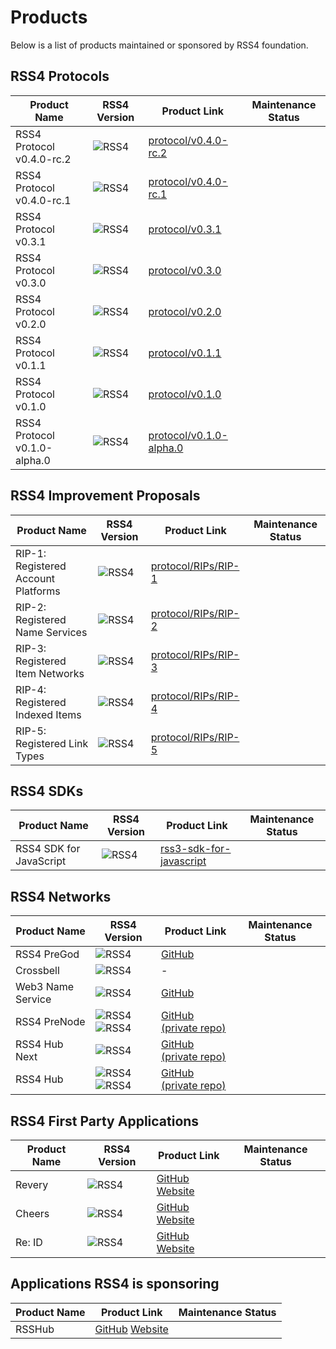# Products

Below is a list of products maintained or sponsored by RSS4 foundation.

<Badge type="warning" text="Experimental: 8" vertical="middle" /> <Badge type="tip" text="Stable: 7" vertical="middle" /> <Badge type="danger" text="Deprecated: 9" vertical="middle" />

## RSS4 Protocols

| Product Name | RSS4 Version | Product Link | Maintenance Status |
| -- | -- | -- | -- |
| RSS4 Protocol v0.4.0-rc.2 | ![RSS4](https://badge.rss3.workers.dev/?version=v0.4.0--rc.2) | [protocol/v0.4.0-rc.2](/protocol/v0.4.0-rc.2.md) | <Badge type="warning" text="Experimental" vertical="middle" /> |
| RSS4 Protocol v0.4.0-rc.1 | ![RSS4](https://badge.rss3.workers.dev/?version=v0.4.0--rc.1) | [protocol/v0.4.0-rc.1](/protocol/v0.4.0-rc.1.md) | <Badge type="danger" text="Deprecated" vertical="middle" /> |
| RSS4 Protocol v0.3.1 | ![RSS4](https://badge.rss3.workers.dev/?version=v0.3.1) |  [protocol/v0.3.1](/protocol/v0.3.1.md) | <Badge type="tip" text="Stable" vertical="middle" /> |
| RSS4 Protocol v0.3.0 | ![RSS4](https://badge.rss3.workers.dev/?version=v0.3.0) |  [protocol/v0.3.0](/protocol/v0.3.0.md) | <Badge type="danger" text="Deprecated" vertical="middle" /> |
| RSS4 Protocol v0.2.0 | ![RSS4](https://badge.rss3.workers.dev/?version=v0.2.0) |  [protocol/v0.2.0](/protocol/v0.2.0.md) | <Badge type="danger" text="Deprecated" vertical="middle" /> |
| RSS4 Protocol v0.1.1 | ![RSS4](https://badge.rss3.workers.dev/?version=v0.1.1) |  [protocol/v0.1.1](/protocol/v0.1.1.md) | <Badge type="danger" text="Deprecated" vertical="middle" /> |
| RSS4 Protocol v0.1.0 | ![RSS4](https://badge.rss3.workers.dev/?version=v0.1.0) |  [protocol/v0.1.0](/protocol/v0.1.0.md) | <Badge type="danger" text="Deprecated" vertical="middle" /> |
| RSS4 Protocol v0.1.0-alpha.0 | ![RSS4](https://badge.rss3.workers.dev/?version=v0.1.0--alpha.0) |  [protocol/v0.1.0-alpha.0](/protocol/v0.1.0-alpha.0.md) | <Badge type="danger" text="Deprecated" vertical="middle" /> |

## RSS4 Improvement Proposals

| Product Name | RSS4 Version | Product Link | Maintenance Status |
| -- | -- | -- | -- |
| RIP-1: Registered Account Platforms | ![RSS4](https://badge.rss3.workers.dev/?version=RIP--1) | [protocol/RIPs/RIP-1](/protocol/RIPs/RIP-1.md) | <Badge type="warning" text="Experimental" vertical="middle" /> |
| RIP-2: Registered Name Services | ![RSS4](https://badge.rss3.workers.dev/?version=RIP--2) | [protocol/RIPs/RIP-2](/protocol/RIPs/RIP-2.md) | <Badge type="warning" text="Experimental" vertical="middle" /> |
| RIP-3: Registered Item Networks | ![RSS4](https://badge.rss3.workers.dev/?version=RIP--3) | [protocol/RIPs/RIP-3](/protocol/RIPs/RIP-3.md) | <Badge type="warning" text="Experimental" vertical="middle" /> |
| RIP-4: Registered Indexed Items | ![RSS4](https://badge.rss3.workers.dev/?version=RIP--4) | [protocol/RIPs/RIP-4](/protocol/RIPs/RIP-4.md) | <Badge type="warning" text="Experimental" vertical="middle" /> |
| RIP-5: Registered Link Types | ![RSS4](https://badge.rss3.workers.dev/?version=RIP--5) | [protocol/RIPs/RIP-5](/protocol/RIPs/RIP-5.md) | <Badge type="warning" text="Experimental" vertical="middle" /> |

## RSS4 SDKs

| Product Name | RSS4 Version | Product Link | Maintenance Status |
| -- | -- | -- | -- |
| RSS4 SDK for JavaScript | ![RSS4](https://badge.rss3.workers.dev/?version=v0.3.1) | [rss3-sdk-for-javascript](/rss3-sdk-for-javascript.md) | <Badge type="tip" text="Stable" vertical="middle" /> |

## RSS4 Networks

| Product Name | RSS4 Version | Product Link | Maintenance Status |
| -- | -- | -- | -- |
| RSS4 PreGod | ![RSS4](https://badge.rss3.workers.dev/?version=v0.4.0) | [GitHub](https://github.com/NaturalSelectionLabs/RSS4-PreGod) | <Badge type="warning" text="Experimental" vertical="middle" /> |
| Crossbell | ![RSS4](https://badge.rss3.workers.dev/?version=v0.4.0) | - | <Badge type="warning" text="Experimental" vertical="middle" /> |
| Web3 Name Service | ![RSS4](https://badge.rss3.workers.dev/?version=RIP--2) | [GitHub](https://github.com/NaturalSelectionLabs/Web3-Name-Service) | <Badge type="tip" text="Stable" vertical="middle" /> |
| RSS4 PreNode | ![RSS4](https://badge.rss3.workers.dev/?version=v0.3.1) ![RSS4](https://badge.rss3.workers.dev/?version=v0.3.0) | [GitHub (private repo)](https://github.com/NaturalSelectionLabs/RSS4-Pre-Node) | <Badge type="tip" text="Stable" vertical="middle" /> |
| RSS4 Hub Next | ![RSS4](https://badge.rss3.workers.dev/?version=v0.2.0) | [GitHub (private repo)](https://github.com/NaturalSelectionLabs/RSS4-Hub-Next) | <Badge type="danger" text="Deprecated" vertical="middle" /> |
| RSS4 Hub | ![RSS4](https://badge.rss3.workers.dev/?version=v0.1.1) ![RSS4](https://badge.rss3.workers.dev/?version=v0.1.0) | [GitHub (private repo)](https://github.com/NaturalSelectionLabs/RSS4-Hub) | <Badge type="danger" text="Deprecated" vertical="middle" /> |

## RSS4 First Party Applications

| Product Name | RSS4 Version | Product Link | Maintenance Status |
| -- | -- | -- | -- |
| Revery | ![RSS4](https://badge.rss3.workers.dev/?version=v0.3.1) | [GitHub](https://github.com/NaturalSelectionLabs/Revery) [Website](https://revery.so/) | <Badge type="tip" text="Stable" vertical="middle" /> |
| Cheers | ![RSS4](https://badge.rss3.workers.dev/?version=v0.3.1) | [GitHub](https://github.com/NaturalSelectionLabs/Cheers) [Website](https://cheers.bio/) | <Badge type="tip" text="Stable" vertical="middle" /> |
| Re: ID | ![RSS4](https://badge.rss3.workers.dev/?version=v0.1.1) | [GitHub](https://github.com/NaturalSelectionLabs/Re-ID) [Website](https://reid.town/) | <Badge type="danger" text="Deprecated" vertical="middle" /> |

## Applications RSS4 is sponsoring

| Product Name | Product Link | Maintenance Status |
| -- | -- | -- |
| RSSHub | [GitHub](https://github.com/DIYgod/RSSHub) [Website](https://docs.rsshub.app/en) | <Badge type="tip" text="Stable" vertical="middle" /> |